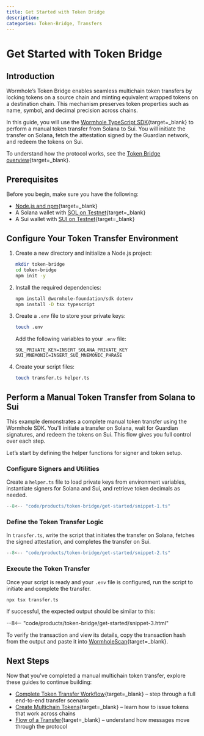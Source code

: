 ```yaml
---
title: Get Started with Token Bridge
description: 
categories: Token-Bridge, Transfers
---
```


# Get Started with Token Bridge

## Introduction

Wormhole’s Token Bridge enables seamless multichain token transfers by locking tokens on a source chain and minting equivalent wrapped tokens on a destination chain. This mechanism preserves token properties such as name, symbol, and decimal precision across chains.

In this guide, you will use the [Wormhole TypeScript SDK](https://github.com/wormhole-foundation/wormhole-sdk-ts){target=\_blank} to perform a manual token transfer from Solana to Sui. You will initiate the transfer on Solana, fetch the attestation signed by the Guardian network, and redeem the tokens on Sui.

To understand how the protocol works, see the [Token Bridge overview](/docs/products/token-bridge/overview){target=\_blank}.

## Prerequisites

Before you begin, make sure you have the following:

 - [Node.js and npm](https://docs.npmjs.com/downloading-and-installing-node-js-and-npm){target=\_blank}
 - A Solana wallet with [SOL on Testnet](https://faucet.solana.com/){target=\_blank}
 - A Sui wallet with [SUI on Testnet](https://faucet.sui.io/){target=\_blank}

## Configure Your Token Transfer Environment

1. Create a new directory and initialize a Node.js project:

    ```bash
    mkdir token-bridge
    cd token-bridge
    npm init -y
    ```

2. Install the required dependencies:

    ```bash
    npm install @wormhole-foundation/sdk dotenv
    npm install -D tsx typescript
    ```

3. Create a `.env` file to store your private keys:

    ```bash
    touch .env
    ```

    Add the following variables to your `.env` file:

    ```env
    SOL_PRIVATE_KEY=INSERT_SOLANA_PRIVATE_KEY
    SUI_MNEMONIC=INSERT_SUI_MNEMONIC_PHRASE
    ```

4. Create your script files:

    ```bash
    touch transfer.ts helper.ts
    ```

## Perform a Manual Token Transfer from Solana to Sui

This example demonstrates a complete manual token transfer using the Wormhole SDK. You'll initiate a transfer on Solana, wait for Guardian signatures, and redeem the tokens on Sui. This flow gives you full control over each step.

Let’s start by defining the helper functions for signer and token setup.

### Configure Signers and Utilities

Create a `helper.ts` file to load private keys from environment variables, instantiate signers for Solana and Sui, and retrieve token decimals as needed.

```ts
--8<-- "code/products/token-bridge/get-started/snippet-1.ts"
```

### Define the Token Transfer Logic

In `transfer.ts`, write the script that initiates the transfer on Solana, fetches the signed attestation, and completes the transfer on Sui.

```ts
--8<-- "code/products/token-bridge/get-started/snippet-2.ts"
```

### Execute the Token Transfer

Once your script is ready and your `.env` file is configured, run the script to initiate and complete the transfer.

```bash
npx tsx transfer.ts
```

If successful, the expected output should be similar to this:

--8<-- "code/products/token-bridge/get-started/snippet-3.html"

To verify the transaction and view its details, copy the transaction hash from the output and paste it into [WormholeScan](https://wormholescan.io/#/?network=Testnet){target=\_blank}.

## Next Steps

Now that you've completed a manual multichain token transfer, explore these guides to continue building:

 - [Complete Token Transfer Workflow](/docs/products/token-bridge/tutorials/transfer-workflow){target=\_blank} – step through a full end-to-end transfer scenario
 - [Create Multichain Tokens](/docs/products/token-bridge/tutorials/multichain-token){target=\_blank} – learn how to issue tokens that work across chains
 - [Flow of a Transfer](/docs/products/token-bridge/concepts/transfer-flow){target=\_blank} – understand how messages move through the protocol